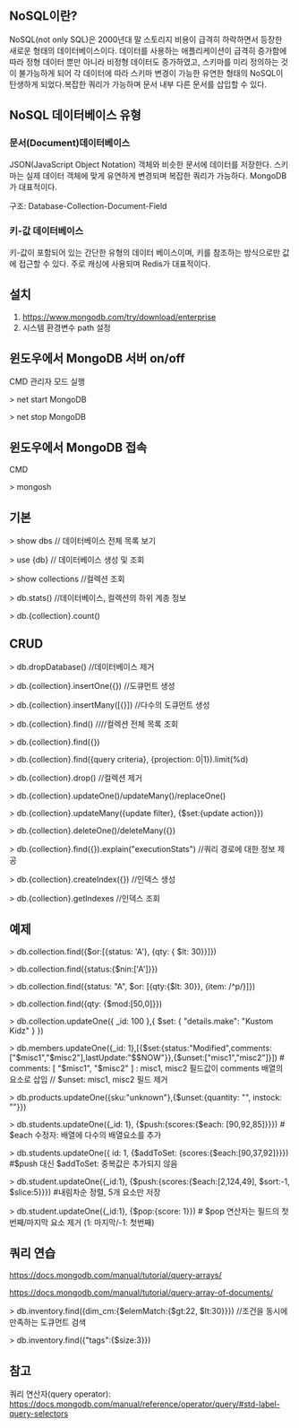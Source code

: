 ## NoSQL이란?

NoSQL(not only SQL)은 2000년대 말 스토리지 비용이 급격히 하락하면서 등장한 새로운 형태의 데이터베이스이다.
데이터를 사용하는 애플리케이션이 급격히 증가함에 따라 정형 데이터 뿐만 아니라 비정형 데이터도 증가하였고, 스키마를 미리 정의하는 것이 불가능하게 되어 각 데이터에 따라 스키마 변경이 가능한 유연한 형태의 NoSQL이 탄생하게 되었다.복잡한 쿼리가 가능하며 문서 내부 다른 문서를 삽입할 수 있다.

## NoSQL 데이터베이스 유형

### 문서(Document)데이터베이스

JSON(JavaScript Object Notation) 객체와 비슷한 문서에 데이터를 저장한다. 스키마는 실제 데이터 객체에 맞게 유연하게 변경되며 복잡한 쿼리가 가능하다. MongoDB가 대표적이다.

구조: Database-Collection-Document-Field

### 키-값 데이터베이스

키-값이 포함되어 있는 간단한 유형의 데이터 베이스이며, 키를 참조하는 방식으로만 값에 접근할 수 있다. 주로 캐싱에 사용되며 Redis가 대표적이다.


## 설치

1. https://www.mongodb.com/try/download/enterprise
2. 시스템 환경변수 path 설정

## 윈도우에서 MongoDB 서버 on/off

CMD 관리자 모드 실행

\> net start MongoDB

\> net stop MongoDB

## 윈도우에서 MongoDB 접속

CMD

\> mongosh

## 기본

\> show dbs // 데이터베이스 전체 목록 보기

\> use {db} // 데이터베이스 생성 및 조회

\> show collections //컬렉션 조회

\> db.stats() //데이터베이스, 컬렉션의 하위 계층 정보

\> db.{collection}.count()

## CRUD

\> db.dropDatabase() //데이터베이스 제거

\> db.{collection}.insertOne({}) //도큐먼트 생성

\> db.{collection}.insertMany([{}]) //다수의 도큐먼트 생성

\> db.{collection}.find() ////컬렉션 전체 목록 조회

\> db.{collection}.find({})

\> db.{collection}.find({query criteria}, {projection: 0|1}).limit(%d)

\> db.{collection}.drop() //컬렉션 제거

\> db.{collection}.updateOne()/updateMany()/replaceOne()

\> db.{collection}.updateMany({update filter}, {$set:{update action}})

\> db.{collection}.deleteOne()/deleteMany({})

\> db.{collection}.find({}).explain("executionStats") //쿼리 경로에 대한 정보 제공

\> db.{collection}.createIndex({}) //인덱스 생성

\> db.{collection}.getIndexes //인덱스 조회

## 예제

\> db.collection.find({$or:[{status: 'A'}, {qty: { $lt: 30}}]})

\> db.collection.find({status:{$nin:['A']}})

\> db.collection.find({status: "A", $or: [{qty:{$lt: 30}}, {item: /^p/}]})

\> db.collection.find({qty: {$mod:[50,0]}})

\> db.collection.updateOne({ _id: 100 },{ $set: { "details.make": "Kustom Kidz" } })

\> db.members.updateOne({_id: 1},[{$set:{status:"Modified",comments:["$misc1","$misc2"],lastUpdate:"$$NOW"}},{$unset:["misc1","misc2"]}]) # comments: [ "$misc1", "$misc2" ] : misc1, misc2 필드값이 comments 배열의 요소로 삽입 // $unset: misc1, misc2 필드 제거

\> db.products.updateOne({sku:"unknown"},{$unset:{quantity: "", instock: ""}})

\> db.students.updateOne({_id: 1}, {$push:{scores:{$each: [90,92,85]}}}) # $each 수정자: 배열에 다수의 배열요소를 추가

\> db.students.updateOne({ id: 1, {$addToSet: {scores:{$each:[90,37,92]}}}) #$push 대신 $addToSet: 중복값은 추가되지 않음

\> db.student.updateOne({_id:1}, {$push:{scores:{$each:[2,124,49], $sort:-1, $slice:5}}}) #내림차순 정렬, 5개 요소만 저장

\> db.student.updateOne({_id:1}, {$pop:{score: 1}}) # $pop 연산자는 필드의 첫번째/마지막 요소 제거 (1: 마지막/-1: 첫번째)

## 쿼리 연습

https://docs.mongodb.com/manual/tutorial/query-arrays/

https://docs.mongodb.com/manual/tutorial/query-array-of-documents/

\> db.inventory.find({dim_cm:{$elemMatch:{$gt:22, $lt:30}}}) //조건을 동시에 만족하는 도큐먼트 검색

\> db.inventory.find({"tags":{$size:3}})



## 참고

쿼리 연산자(query operator): https://docs.mongodb.com/manual/reference/operator/query/#std-label-query-selectors
